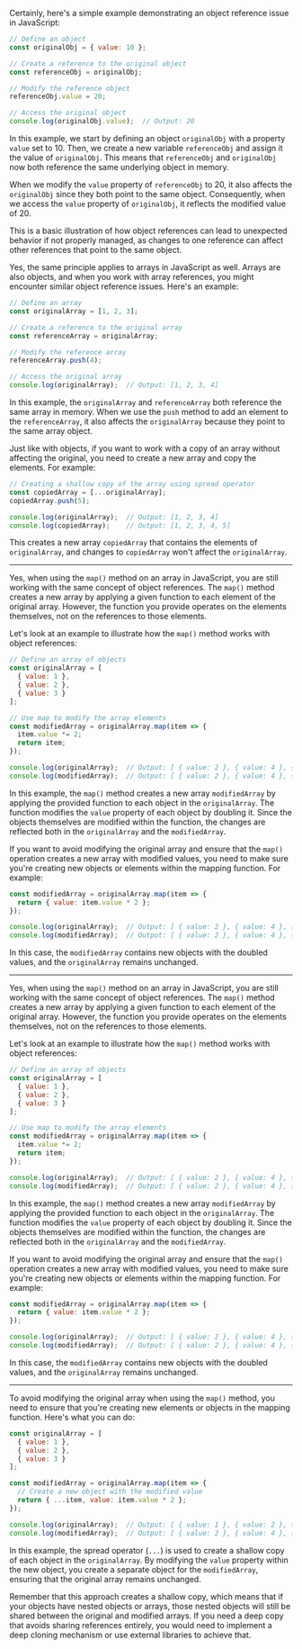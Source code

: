 Certainly, here's a simple example demonstrating an object reference issue in JavaScript:

```javascript
// Define an object
const originalObj = { value: 10 };

// Create a reference to the original object
const referenceObj = originalObj;

// Modify the reference object
referenceObj.value = 20;

// Access the original object
console.log(originalObj.value);  // Output: 20
```

In this example, we start by defining an object `originalObj` with a property `value` set to 10. Then, we create a new variable `referenceObj` and assign it the value of `originalObj`. This means that `referenceObj` and `originalObj` now both reference the same underlying object in memory.

When we modify the `value` property of `referenceObj` to 20, it also affects the `originalObj` since they both point to the same object. Consequently, when we access the `value` property of `originalObj`, it reflects the modified value of 20.

This is a basic illustration of how object references can lead to unexpected behavior if not properly managed, as changes to one reference can affect other references that point to the same object.


Yes, the same principle applies to arrays in JavaScript as well. Arrays are also objects, and when you work with array references, you might encounter similar object reference issues. Here's an example:

```javascript
// Define an array
const originalArray = [1, 2, 3];

// Create a reference to the original array
const referenceArray = originalArray;

// Modify the reference array
referenceArray.push(4);

// Access the original array
console.log(originalArray);  // Output: [1, 2, 3, 4]
```

In this example, the `originalArray` and `referenceArray` both reference the same array in memory. When we use the `push` method to add an element to the `referenceArray`, it also affects the `originalArray` because they point to the same array object.

Just like with objects, if you want to work with a copy of an array without affecting the original, you need to create a new array and copy the elements. For example:

```javascript
// Creating a shallow copy of the array using spread operator
const copiedArray = [...originalArray];
copiedArray.push(5);

console.log(originalArray);  // Output: [1, 2, 3, 4]
console.log(copiedArray);    // Output: [1, 2, 3, 4, 5]
```

This creates a new array `copiedArray` that contains the elements of `originalArray`, and changes to `copiedArray` won't affect the `originalArray`.

---


Yes, when using the `map()` method on an array in JavaScript, you are still working with the same concept of object references. The `map()` method creates a new array by applying a given function to each element of the original array. However, the function you provide operates on the elements themselves, not on the references to those elements.

Let's look at an example to illustrate how the `map()` method works with object references:

```javascript
// Define an array of objects
const originalArray = [
  { value: 1 },
  { value: 2 },
  { value: 3 }
];

// Use map to modify the array elements
const modifiedArray = originalArray.map(item => {
  item.value *= 2;
  return item;
});

console.log(originalArray);  // Output: [ { value: 2 }, { value: 4 }, { value: 6 } ]
console.log(modifiedArray);  // Output: [ { value: 2 }, { value: 4 }, { value: 6 } ]
```

In this example, the `map()` method creates a new array `modifiedArray` by applying the provided function to each object in the `originalArray`. The function modifies the `value` property of each object by doubling it. Since the objects themselves are modified within the function, the changes are reflected both in the `originalArray` and the `modifiedArray`.

If you want to avoid modifying the original array and ensure that the `map()` operation creates a new array with modified values, you need to make sure you're creating new objects or elements within the mapping function. For example:

```javascript
const modifiedArray = originalArray.map(item => {
  return { value: item.value * 2 };
});

console.log(originalArray);  // Output: [ { value: 2 }, { value: 4 }, { value: 6 } ]
console.log(modifiedArray);  // Output: [ { value: 2 }, { value: 4 }, { value: 6 } ]
```

In this case, the `modifiedArray` contains new objects with the doubled values, and the `originalArray` remains unchanged.


---

Yes, when using the `map()` method on an array in JavaScript, you are still working with the same concept of object references. The `map()` method creates a new array by applying a given function to each element of the original array. However, the function you provide operates on the elements themselves, not on the references to those elements.

Let's look at an example to illustrate how the `map()` method works with object references:

```javascript
// Define an array of objects
const originalArray = [
  { value: 1 },
  { value: 2 },
  { value: 3 }
];

// Use map to modify the array elements
const modifiedArray = originalArray.map(item => {
  item.value *= 2;
  return item;
});

console.log(originalArray);  // Output: [ { value: 2 }, { value: 4 }, { value: 6 } ]
console.log(modifiedArray);  // Output: [ { value: 2 }, { value: 4 }, { value: 6 } ]
```

In this example, the `map()` method creates a new array `modifiedArray` by applying the provided function to each object in the `originalArray`. The function modifies the `value` property of each object by doubling it. Since the objects themselves are modified within the function, the changes are reflected both in the `originalArray` and the `modifiedArray`.

If you want to avoid modifying the original array and ensure that the `map()` operation creates a new array with modified values, you need to make sure you're creating new objects or elements within the mapping function. For example:

```javascript
const modifiedArray = originalArray.map(item => {
  return { value: item.value * 2 };
});

console.log(originalArray);  // Output: [ { value: 2 }, { value: 4 }, { value: 6 } ]
console.log(modifiedArray);  // Output: [ { value: 2 }, { value: 4 }, { value: 6 } ]
```

In this case, the `modifiedArray` contains new objects with the doubled values, and the `originalArray` remains unchanged.


---

To avoid modifying the original array when using the `map()` method, you need to ensure that you're creating new elements or objects in the mapping function. Here's what you can do:

```javascript
const originalArray = [
  { value: 1 },
  { value: 2 },
  { value: 3 }
];

const modifiedArray = originalArray.map(item => {
  // Create a new object with the modified value
  return { ...item, value: item.value * 2 };
});

console.log(originalArray);  // Output: [ { value: 1 }, { value: 2 }, { value: 3 } ]
console.log(modifiedArray);  // Output: [ { value: 2 }, { value: 4 }, { value: 6 } ]
```

In this example, the spread operator (`...`) is used to create a shallow copy of each object in the `originalArray`. By modifying the `value` property within the new object, you create a separate object for the `modifiedArray`, ensuring that the original array remains unchanged.

Remember that this approach creates a shallow copy, which means that if your objects have nested objects or arrays, those nested objects will still be shared between the original and modified arrays. If you need a deep copy that avoids sharing references entirely, you would need to implement a deep cloning mechanism or use external libraries to achieve that.
